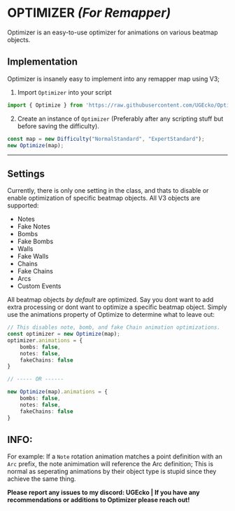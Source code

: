 # OPTIMIZER *(For Remapper)*
Optimizer is an easy-to-use optimizer for animations on various beatmap objects.



## Implementation

Optimizer is insanely easy to implement into any remapper map using V3;

1. Import `Optimizer` into your script
```ts
import { Optimize } from 'https://raw.githubusercontent.com/UGEcko/Optimizer/main/mod.ts'
```
2. Create an instance of `Optimizer` (Preferably after any scripting stuff but before saving the difficulty).
```ts
const map = new Difficulty("NormalStandard", "ExpertStandard");
new Optimize(map);
```

<hr>

## Settings
Currently, there is only one setting in the class, and thats to disable or enable optimization of specific beatmap objects. All V3 objects are supported:
- Notes
- Fake Notes
- Bombs
- Fake Bombs
- Walls
- Fake Walls
- Chains
- Fake Chains
- Arcs
- Custom Events

All beatmap objects *by default* are optimized. Say you dont want to add extra processing or dont want to optimize a specific beatmap object. Simply use the animations property of Optimize to determine what to leave out:

```ts
// This disables note, bomb, and fake Chain animation optimizations.
const optimizer = new Optimize(map);
optimizer.animations = {
    bombs: false,
    notes: false,
    fakeChains: false
}

// ----- OR ------

new Optimize(map).animations = {
    bombs: false,
    notes: false,
    fakeChains: false
}

```


## INFO:
For example: If a `Note` rotation animation matches a point definition with an `Arc` prefix, the note animimation will reference the Arc definition; This is normal as seperating animations by their object type is stupid since they achieve the same thing.


**Please report any issues to my discord: UGEcko | If you have any recommendations or additions to Optimizer please reach out!**
